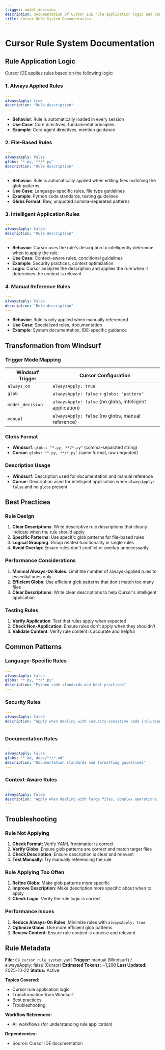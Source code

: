 ```yaml
---
trigger: model_decision
description: Documentation of Cursor IDE rule application logic and configuration
title: Cursor Rule System Documentation
---
```


# Cursor Rule System Documentation

## Rule Application Logic

Cursor IDE applies rules based on the following logic:

### 1. Always Applied Rules

```yaml
---
alwaysApply: true
description: "Rule description"
---
```

- **Behavior**: Rule is automatically loaded in every session
- **Use Case**: Core directives, fundamental principles
- **Example**: Core agent directives, mention guidance

### 2. File-Based Rules

```yaml
---
alwaysApply: false
globs: "*.py, **/*.py"
description: "Rule description"
---
```

- **Behavior**: Rule is automatically applied when editing files matching the glob patterns
- **Use Case**: Language-specific rules, file type guidelines
- **Example**: Python code standards, testing guidelines
- **Globs Format**: Raw, unquoted comma-separated patterns

### 3. Intelligent Application Rules

```yaml
---
alwaysApply: false
description: "Rule description"
---
```

- **Behavior**: Cursor uses the rule's description to intelligently determine when to apply the rule
- **Use Case**: Context-aware rules, conditional guidelines
- **Example**: Security practices, context optimization
- **Logic**: Cursor analyzes the description and applies the rule when it determines the context is relevant

### 4. Manual Reference Rules

```yaml
---
alwaysApply: false
description: "Rule description"
---
```

- **Behavior**: Rule is only applied when manually referenced
- **Use Case**: Specialized rules, documentation
- **Example**: System documentation, IDE-specific guidance

## Transformation from Windsurf

### Trigger Mode Mapping

| Windsurf Trigger | Cursor Configuration |
|------------------|---------------------|
| `always_on` | `alwaysApply: true` |
| `glob` | `alwaysApply: false` + `globs: "pattern"` |
| `model_decision` | `alwaysApply: false` (no globs, intelligent application) |
| `manual` | `alwaysApply: false` (no globs, manual reference) |

### Globs Format

- **Windsurf**: `globs: "*.py, **/*.py"` (comma-separated string)
- **Cursor**: `globs: "*.py, **/*.py"` (same format, raw unquoted)

### Description Usage

- **Windsurf**: Description used for documentation and manual reference
- **Cursor**: Description used for intelligent application when `alwaysApply: false` and no `globs` present

## Best Practices

### Rule Design

1. **Clear Descriptions**: Write descriptive rule descriptions that clearly indicate when the rule should apply
2. **Specific Patterns**: Use specific glob patterns for file-based rules
3. **Logical Grouping**: Group related functionality in single rules
4. **Avoid Overlap**: Ensure rules don't conflict or overlap unnecessarily

### Performance Considerations

1. **Minimal Always-On Rules**: Limit the number of always-applied rules to essential ones only
2. **Efficient Globs**: Use efficient glob patterns that don't match too many files
3. **Clear Descriptions**: Write clear descriptions to help Cursor's intelligent application

### Testing Rules

1. **Verify Application**: Test that rules apply when expected
2. **Check Non-Application**: Ensure rules don't apply when they shouldn't
3. **Validate Content**: Verify rule content is accurate and helpful

## Common Patterns

### Language-Specific Rules

```yaml
---
alwaysApply: false
globs: "*.py, **/*.py"
description: "Python code standards and best practices"
---
```

### Security Rules

```yaml
---
alwaysApply: false
description: "Apply when dealing with security-sensitive code including API calls, user input, LLM interactions, and authentication"
---
```

### Documentation Rules

```yaml
---
alwaysApply: false
globs: "*.md, docs/**/*.md"
description: "Documentation standards and formatting guidelines"
---
```

### Context-Aware Rules

```yaml
---
alwaysApply: false
description: "Apply when dealing with large files, complex operations, or memory-intensive tasks"
---
```

## Troubleshooting

### Rule Not Applying

1. **Check Format**: Verify YAML frontmatter is correct
2. **Verify Globs**: Ensure glob patterns are correct and match target files
3. **Check Description**: Ensure description is clear and relevant
4. **Test Manually**: Try manually referencing the rule

### Rule Applying Too Often

1. **Refine Globs**: Make glob patterns more specific
2. **Improve Description**: Make description more specific about when to apply
3. **Check Logic**: Verify the rule logic is correct

### Performance Issues

1. **Reduce Always-On Rules**: Minimize rules with `alwaysApply: true`
2. **Optimize Globs**: Use more efficient glob patterns
3. **Review Content**: Ensure rule content is concise and relevant

## Rule Metadata

**File:** `09_cursor_rule_system.yaml`
**Trigger:** manual (Windsurf) / alwaysApply: false (Cursor)
**Estimated Tokens:** ~1,200
**Last Updated:** 2025-10-22
**Status:** Active

**Topics Covered:**

- Cursor rule application logic
- Transformation from Windsurf
- Best practices
- Troubleshooting

**Workflow References:**

- All workflows (for understanding rule application)

**Dependencies:**

- Source: Cursor IDE documentation
